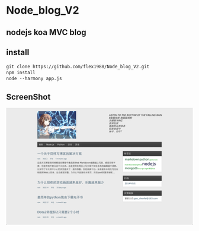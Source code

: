 Node_blog_V2
============

nodejs koa MVC blog
-----
install
-----
    git clone https://github.com/flex1988/Node_blog_V2.git
    npm install
    node --harmony app.js

ScreenShot
-----
![img](./public/image/screenshot.png)

